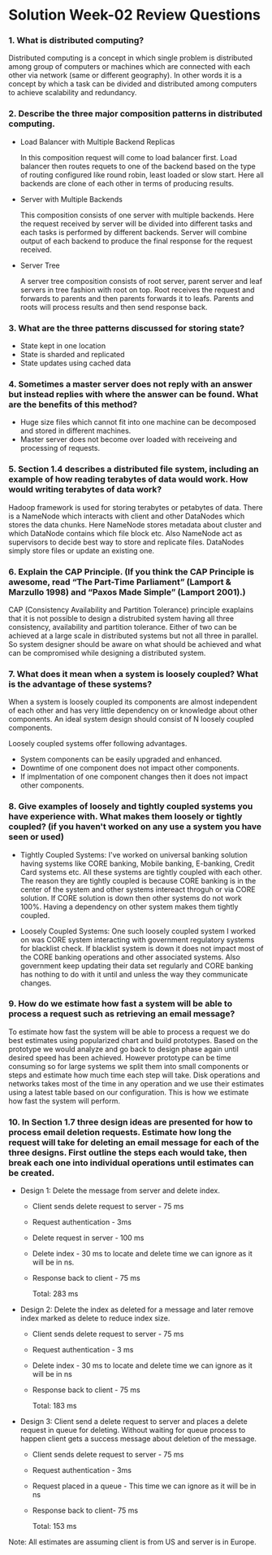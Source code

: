 # Solution Week-02 Review Questions

### 1. What is distributed computing?

   Distributed computing is a concept in which single problem is distributed among group of computers or machines which are connected with each other via network (same or different geography). In other words it is a concept by which a task can be divided and distributed among computers to achieve scalability and redundancy.

### 2. Describe the three major composition patterns in distributed computing.

  * Load Balancer with Multiple Backend Replicas
   
       In this composition request will come to load balancer first. Load balancer then routes requets to one of the backend based on the type of routing configured like round robin, least loaded or slow start. Here all backends are clone of each other in terms of producing results.

  * Server with Multiple Backends
   
       This composition consists of one server with multiple backends. Here the request received by server will be divided into different tasks and each tasks is performed by different backends. Server will combine output of each backend to produce the final response for the request received.

  * Server Tree
   
       A server tree composition consists of root server, parent server and leaf servers in tree fashion with root on top. Root receives the request and forwards to parents and then parents forwards it to leafs. Parents and roots will process results and then send response back.

### 3. What are the three patterns discussed for storing state?

  * State kept in one location
  * State is sharded and replicated
  * State updates using cached data

### 4. Sometimes a master server does not reply with an answer but instead replies with where the answer can be found. What are the benefits of this method?
  
  * Huge size files which cannot fit into one machine can be decomposed and stored in different machines.
  * Master server does not become over loaded with receiveing and processing of requests.

### 5. Section 1.4 describes a distributed file system, including an example of how reading terabytes of data would work. How would writing terabytes of data work?

   Hadoop framework is used for storing terabytes or petabytes of data. There is a NameNode which interacts with client and other DataNodes which stores the data chunks. Here NameNode stores metadata about cluster and which DataNode contains which file block etc. Also NameNode act as supervisors to decide best way to store and replicate files. DataNodes simply store files or update an existing one.

### 6. Explain the CAP Principle. (If you think the CAP Principle is awesome, read “The Part-Time Parliament” (Lamport & Marzullo 1998) and “Paxos Made Simple” (Lamport 2001).)

   CAP (Consistency Availability and Partition Tolerance) principle exaplains that it is not possible to design a distrubited system having all three consistency, availability and partition tolerance. Either of two can be achieved at a large scale in distributed systems but not all three in parallel. So system designer should be aware on what should be achieved and what can be compromised while designing a distributed system.

### 7. What does it mean when a system is loosely coupled? What is the advantage of these systems?

   When a system is loosely coupled its components are almost independent of each other and has very little dependency on or knowledge about other components. An ideal system design should consist of N loosely coupled components.

   Loosely coupled systems offer following advantages.   
  * System components can be easily upgraded and enhanced.
  * Downtime of one component does not impact other components.
  * If implmentation of one component changes then it does not impact other components.

### 8. Give examples of loosely and tightly coupled systems you have experience with. What makes them loosely or tightly coupled? (if you haven't worked on any use a system you have seen or used)

  * Tightly Coupled Systems:
     I've worked on universal banking solution having systems like CORE banking, Mobile banking, E-banking, Credit Card systems etc. All these systems are tightly coupled with each other. The reason they are tightly coupled is because CORE banking is in the center of the system and other systems intereact throguh or via CORE solution. If CORE solution is down then other systems do not work 100%. Having a dependency on other system makes them tightly coupled.

  * Loosely Coupled Systems:
     One such loosely coupled system I worked on was CORE system interacting with government regulatory systems for blacklist check. If blacklist system is down it does not impact most of the CORE banking operations and other associated systems. Also government keep updating their data set regularly and CORE banking has nothing to do with it until and unless the way they communicate changes.

### 9. How do we estimate how fast a system will be able to process a request such as retrieving an email message?

   To estimate how fast the system will be able to process a request we do best estimates using popularized chart and build prototypes. Based on the prototype we would analyze and go back to design phase again until desired speed has been achieved. However prototype can be time consuming so for large systems we split them into small components or steps and estimate how much time each step will take. Disk operations and networks takes most of the time in any operation and we use their estimates using a latest table based on our configuration. This is how we estimate how fast the system will perform.

### 10. In Section 1.7 three design ideas are presented for how to process email deletion requests. Estimate how long the request will take for deleting an email message for each of the three designs. First outline the steps each would take, then break each one into individual operations until estimates can be created.

  * Design 1: Delete the message from server and delete index.
     
     * Client sends delete request to server - 75 ms
     * Request authentication - 3ms
     * Delete request in server - 100 ms
     * Delete index - 30 ms to locate and delete time we can ignore as it will be in ns.
     * Response back to client - 75 ms

        Total: 283 ms


  * Design 2: Delete the index as deleted for a message and later remove index marked as delete to reduce index size.

     * Client sends delete request to server - 75 ms
     * Request authentication - 3 ms
     * Delete index - 30 ms to locate and delete time we can ignore as it will be in ns
     * Response back to client - 75 ms

        Total: 183 ms

  * Design 3: Client send a delete request to server and places a delete request in queue for deleting. Without waiting for queue process to happen client gets a success message about deletion of the message.

     * Client sends delete request to server - 75 ms
     * Request authentication - 3ms
     * Request placed in a queue - This time we can ignore as it will be in ns
     * Response back to client- 75 ms

       Total: 153 ms


   Note: All estimates are assuming client is from US and server is in Europe. 

